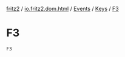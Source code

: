 [fritz2](../../../index.md) / [io.fritz2.dom.html](../../index.md) / [Events](../index.md) / [Keys](index.md) / [F3](./-f3.md)

# F3

`F3`